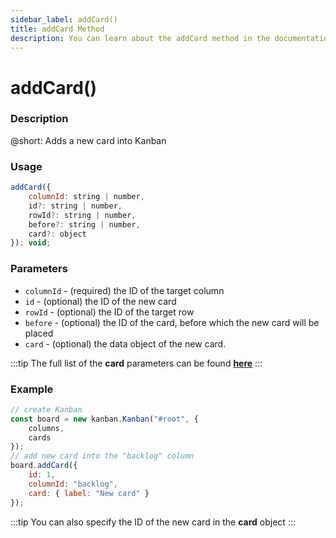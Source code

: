 ```yaml
---
sidebar_label: addCard()
title: addCard Method
description: You can learn about the addCard method in the documentation of the DHTMLX JavaScript Kanban library. Browse developer guides and API reference, try out code examples and live demos, and download a free 30-day evaluation version of DHTMLX Kanban.
---
```


# addCard()

### Description

@short: Adds a new card into Kanban

### Usage

~~~jsx {}
addCard({
	columnId: string | number,
	id?: string | number,
	rowId?: string | number,
	before?: string | number,
	card?: object
}): void;
~~~

### Parameters

- <code title = "string | number" >columnId</code> - (required) the ID of the target column 
- <code title = "string | number" >id</code> -  (optional) the ID of the new card
- <code title = "string | number" >rowId</code> - (optional) the ID of the target row
- <code title = "string | number" >before</code> - (optional) the ID of the card, before which the new card will be placed  
- <code title = "object" >card</code> - (optional) the data object of the new card. 

:::tip
The full list of the **card** parameters can be found [**here**](api/config/js_kanban_cards_config.md)
:::

### Example

~~~jsx {7-12}
// create Kanban
const board = new kanban.Kanban("#root", {
	columns,
	cards
});
// add new card into the "backlog" column
board.addCard({
	id: 1,
	columnId: "backlog",
	card: { label: "New card" }
});
~~~

:::tip
You can also specify the ID of the new card in the **card** object
:::
